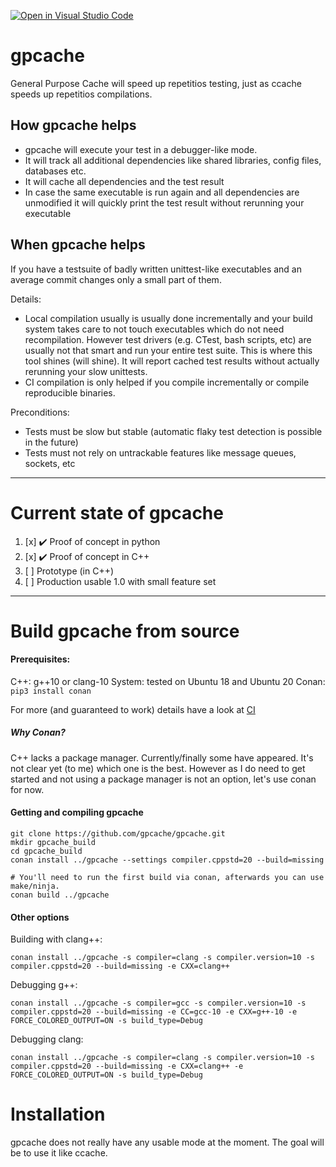 [![Open in Visual Studio Code](https://open.vscode.dev/badges/open-in-vscode.svg)](https://open.vscode.dev/gpcache/gpcache)

# gpcache
General Purpose Cache will speed up repetitios testing, just as ccache speeds up repetitios compilations.

## How gpcache helps
- gpcache will execute your test in a debugger-like mode.
- It will track all additional dependencies like shared libraries, config files, databases etc.
- It will cache all dependencies and the test result
- In case the same executable is run again and all dependencies are unmodified it will quickly print the test result without rerunning your executable

## When gpcache helps
If you have a testsuite of badly written unittest-like executables and an average commit changes only a small part of them.

Details:
* Local compilation usually is usually done incrementally and your build system takes care to not touch executables which do not need recompilation.
  However test drivers (e.g. CTest, bash scripts, etc) are usually not that smart and run your entire test suite.
  This is where this tool shines (will shine). It will report cached test results without actually rerunning your slow unittests.
* CI compilation is only helped if you compile incrementally or compile reproducible binaries.

Preconditions:
* Tests must be slow but stable (automatic flaky test detection is possible in the future)
* Tests must not rely on untrackable features like message queues, sockets, etc

---

# Current state of gpcache
1. [x] :heavy_check_mark: Proof of concept in python
2. [x] :heavy_check_mark: Proof of concept in C++
3. [ ] Prototype (in C++)
4. [ ] Production usable 1.0 with small feature set


---
# Build gpcache from source

#### Prerequisites:
C++: g++10 or clang-10
System: tested on Ubuntu 18 and Ubuntu 20
Conan: `pip3 install conan`

For more (and guaranteed to work) details have a look at [CI](.github/workflows/build.yaml)

##### Why Conan?
C++ lacks a package manager. Currently/finally some have appeared.
It's not clear yet (to me) which one is the best.
However as I do need to get started and not using a package manager is not an option, let's use conan for now.


#### Getting and compiling gpcache
```
git clone https://github.com/gpcache/gpcache.git
mkdir gpcache_build
cd gpcache_build
conan install ../gpcache --settings compiler.cppstd=20 --build=missing

# You'll need to run the first build via conan, afterwards you can use make/ninja.
conan build ../gpcache
```

#### Other options
Building with clang++:
```
conan install ../gpcache -s compiler=clang -s compiler.version=10 -s compiler.cppstd=20 --build=missing -e CXX=clang++
```

Debugging g++:
```
conan install ../gpcache -s compiler=gcc -s compiler.version=10 -s compiler.cppstd=20 --build=missing -e CC=gcc-10 -e CXX=g++-10 -e FORCE_COLORED_OUTPUT=ON -s build_type=Debug
```

Debugging clang:
```
conan install ../gpcache -s compiler=clang -s compiler.version=10 -s compiler.cppstd=20 --build=missing -e CXX=clang++ -e FORCE_COLORED_OUTPUT=ON -s build_type=Debug
```

# Installation
gpcache does not really have any usable mode at the moment.
The goal will be to use it like ccache.